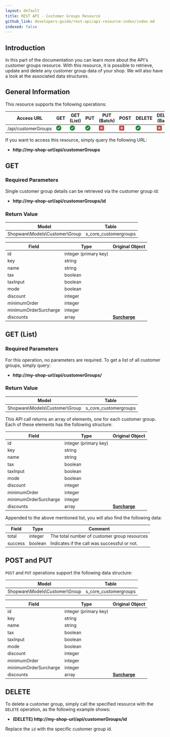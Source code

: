 ```yaml
---
layout: default
title: REST API - Customer Groups Resource
github_link: developers-guide/rest-api/api-resource-index/index.md
indexed: false
---
```


## Introduction

In this part of the documentation you can learn more about the API's customer groups resource. With this resource, it is possible to retrieve, update and delete any customer group data of your shop. We will also have a look at the associated data structures.


## General Information

This resource supports the following operations:

|  Access URL                 | GET                   | GET (List)            | PUT                   | PUT (Batch)         | POST                 | DELETE                | DELETE (Batch)      |
|-----------------------------|-----------------------|-----------------------|-----------------------|---------------------|----------------------|-----------------------|---------------------|
| /api/customerGroups         | ![Yes](../img/yes.png) | ![Yes](../img/yes.png) | ![Yes](../img/yes.png) | ![No](../img/no.png) | ![Yes](../img/no.png) | ![Yes](../img/yes.png) | ![No](../img/no.png) |

If you want to access this resource, simply query the following URL:

* **http://my-shop-url/api/customerGroups**

## GET

### Required Parameters
Single customer group details can be retrieved via the customer group id:

* **http://my-shop-url/api/customerGroups/id**

### Return Value

| Model					             | Table			     |
|------------------------------------|-----------------------|
| Shopware\Models\Customer\Group     | s_core_customergroups |

| Field                 | Type                  | Original Object                                                             |
|-----------------------|-----------------------|-----------------------------------------------------------------------------|
| id				    | integer (primary key) | 							                                                  |
| key    	            | string				|                     							                              |
| name                  | string                |       											                          |
| tax                   | boolean               |             									                              |
| taxInput              | boolean				| 																			  |
| mode                  | boolean               | 														                      |
| discount   		    | integer				| 														                      |
| minimumOrder 		    | integer				| 														                      |
| minimumOrderSurcharge | integer				| 														                      |
| discounts   		    | array 				| **[Surcharge](./models/#group-surcharge)**		  						  |

## GET (List)

### Required Parameters

For this operation, no parameters are required.
To get a list of all customer groups, simply query:

* **http://my-shop-url/api/customerGroups/**

### Return Value
| Model					             | Table			     |
|------------------------------------|-----------------------|
| Shopware\Models\Customer\Group     | s_core_customergroups |

This API call returns an array of elements, one for each customer group. Each of these elements has the following structure:

| Field                 | Type                  | Original Object                                                             |
|-----------------------|-----------------------|-----------------------------------------------------------------------------|
| id				    | integer (primary key) | 							                                                  |
| key    	            | string				|                     							                              |
| name                  | string                |       											                          |
| tax                   | boolean               |             									                              |
| taxInput              | boolean				| 																			  |
| mode                  | boolean               | 														                      |
| discount   		    | integer				| 														                      |
| minimumOrder 		    | integer				| 														                      |
| minimumOrderSurcharge | integer				| 														                      |
| discounts   		    | array 				| **[Surcharge](./models/#group-surcharge)**	  							  |

Appended to the above mentioned list, you will also find the following data:

| Field               | Type                  | Comment			                                |
|---------------------|-----------------------|-------------------------------------------------|
| total				  | integer				  | The total number of customer group resources    |
| success		      | boolean				  | Indicates if the call was successful or not.	|

## POST and PUT
`POST` and `PUT` operations support the following data structure:

| Model					             | Table			     |
|------------------------------------|-----------------------|
| Shopware\Models\Customer\Group     | s_core_customergroups |

| Field                 | Type                  | Original Object                                                             |
|-----------------------|-----------------------|-----------------------------------------------------------------------------|
| id				    | integer (primary key) | 							                                                  |
| key    	            | string				|                     							                              |
| name                  | string                |       											                          |
| tax                   | boolean               |             									                              |
| taxInput              | boolean				| 																			  |
| mode                  | boolean               | 														                      |
| discount   		    | integer				| 														                      |
| minimumOrder 		    | integer				| 														                      |
| minimumOrderSurcharge | integer				| 														                      |
| discounts   		    | array 				| **[Surcharge](./models/#group-surcharge)**		  						  |

## DELETE
To delete a customer group, simply call the specified resource with the `DELETE` operation, as the following example shows:

* **(DELETE) http://my-shop-url/api/customerGroups/id**

Replace the `id` with the specific customer group id.
